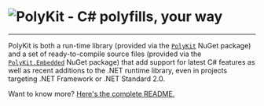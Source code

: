 # ![PolyKit - C# polyfills, your way](https://raw.githubusercontent.com/Tenacom/PolyKit/main/graphics/Readme.png)

---

PolyKit is both a run-time library (provided via the [`PolyKit`](https://nuget.org/packages/PolyKit) NuGet package) and a set of ready-to-compile source files (provided via the [`PolyKit.Embedded`](https://nuget.org/packages/PolyKit.Embedded) NuGet package) that add support for latest C# features as well as recent additions to the .NET runtime library, even in projects targeting .NET Framework or .NET Standard 2.0.

Want to know more? [Here's the complete README.](https://github.com/Tenacom/PolyKit#readme)
